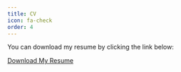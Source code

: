 ```yaml
---
title: CV
icon: fa-check
order: 4
---
```

<html lang="en">
<head>
    <meta charset="UTF-8">
    <meta name="viewport" content="width=device-width, initial-scale=1.0">
    <title>My Resume</title>
</head>
<body>
    <p>You can download my resume by clicking the link below:</p>
    <a href="https://github.com/eurusebr/mahdieh.github.io/assets/file/Mahdieh_Ebrahimi_CV.pdf" download>Download My Resume</a>
</body>
</html>


    
